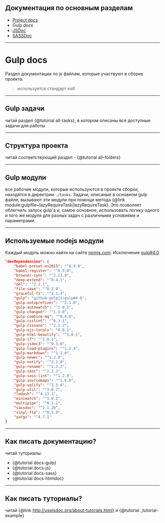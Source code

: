 ## Документация по основным разделам

- [Project docs](../html/index.html)
- *Gulp docs*
- [JSDoc](../js/index.html)
- [SASSDoc](../sass/index.html)

-----

# Gulp docs

Раздел документации по js файлам, которые участвуют в сборке проекта.

> используется стандарт es6

-----

## Gulp задачи

читай раздел {@tutorial all-tasks}, в котором описаны все доступные задачи для работы

-----

## Структура проекта

читай соответствующий раздел - {@tutorial all-folders}

-----

## Gulp модули

все рабочие модули, которые используются в проекте сборки, находятся в директрии `./tasks`.
Задачи, описаные в основном gulp файле, вызывают эти модули при помощи метода {@link module:gulpfile~lazyRequireTask|lazyRequireTask}. Это позволяет облегчить запуск gulp'a и, самое основное, использовать *логику* одного и того же модуля для разных задач с различными условиями и параметрами.

-----

## Используемые nodejs модули

Каждый модуль можно найти на сайте [npmjs.com](https://www.npmjs.com/).
Исключение [gulp#4.0](https://github.com/gulpjs/gulp/tree/4.0)

```json
"devDependencies": {
	"babel-preset-es2015": "^6.9.0",
	"babel-register": "^6.9.0",
	"browser-sync": "^2.13.0",
	"deep-extend": "^0.4.1",
	"del": "^2.2.1",
	"file-save": "^0.2.0",
	"graceful-fs": "^4.1.4",
	"gulp": "github:gulpjs/gulp#4.0",
	"gulp-autoprefixer": "^3.1.0",
	"gulp-autowatch": "^1.0.2",
	"gulp-changed": "^1.3.0",
	"gulp-combine-mq": "^0.4.0",
	"gulp-csslint": "^0.3.1",
	"gulp-cssnano": "^2.1.2",
	"gulp-ejs-locals": "0.0.1",
	"gulp-html-beautify": "^1.0.1",
	"gulp-if": "^2.0.1",
	"gulp-jsdoc3": "^0.3.0",
	"gulp-load-plugins": "^1.2.4",
	"gulp-markdown": "^1.2.0",
	"gulp-newer": "^1.2.0",
	"gulp-notify": "^2.2.0",
	"gulp-rename": "^1.2.2",
	"gulp-sass": "^2.3.2",
	"gulp-sass-lint": "^1.2.0",
	"gulp-sourcemaps": "^1.6.0",
	"gulp-uglify": "^1.5.4",
	"gulp-util": "^3.0.7",
	"lodash": "^4.13.1",
	"minimatch": "^3.0.2",
	"multipipe": "^0.3.1",
	"sassdoc": "^2.1.20",
	"vinyl-ftp": "^0.5.0",
	"yargs": "^4.7.1"
}
```


-----

## Как писать документацию?

читай туториалы:
- {@tutorial docs-gulp}
- {@tutorial docs-js}
- {@tutorial docs-sass}
- {@tutorial docs-htmldoc}


-----

## Как писать туториалы?

читай {@link http://usejsdoc.org/about-tutorials.html} и {@tutorial _tutorial-example}

